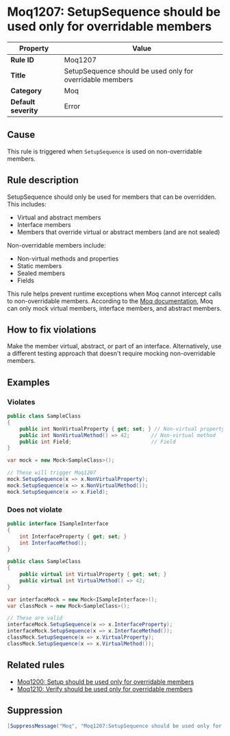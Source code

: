 # Moq1207: SetupSequence should be used only for overridable members

| Property                   | Value                                                                                                                               |
|----------------------------|-------------------------------------------------------------------------------------------------------------------------------------|
| **Rule ID**                | Moq1207                                                                                                                            |
| **Title**                  | SetupSequence should be used only for overridable members                                                                         |
| **Category**               | Moq                                                                                                                                |
| **Default severity**       | Error                                                                                                                              |

## Cause

This rule is triggered when `SetupSequence` is used on non-overridable members.

## Rule description

SetupSequence should only be used for members that can be overridden. This includes:

- Virtual and abstract members
- Interface members
- Members that override virtual or abstract members (and are not sealed)

Non-overridable members include:
- Non-virtual methods and properties
- Static members
- Sealed members
- Fields

This rule helps prevent runtime exceptions when Moq cannot intercept calls to non-overridable members. According to the [Moq documentation](https://github.com/devlooped/moq/wiki/Quickstart#customizing-mock-behavior), Moq can only mock virtual members, interface members, and abstract members.

## How to fix violations

Make the member virtual, abstract, or part of an interface. Alternatively, use a different testing approach that doesn't require mocking non-overridable members.

## Examples

### Violates

```csharp
public class SampleClass
{
    public int NonVirtualProperty { get; set; } // Non-virtual property
    public int NonVirtualMethod() => 42;       // Non-virtual method
    public int Field;                          // Field
}

var mock = new Mock<SampleClass>();

// These will trigger Moq1207
mock.SetupSequence(x => x.NonVirtualProperty);
mock.SetupSequence(x => x.NonVirtualMethod());
mock.SetupSequence(x => x.Field);
```

### Does not violate

```csharp
public interface ISampleInterface
{
    int InterfaceProperty { get; set; }
    int InterfaceMethod();
}

public class SampleClass
{
    public virtual int VirtualProperty { get; set; }
    public virtual int VirtualMethod() => 42;
}

var interfaceMock = new Mock<ISampleInterface>();
var classMock = new Mock<SampleClass>();

// These are valid
interfaceMock.SetupSequence(x => x.InterfaceProperty);
interfaceMock.SetupSequence(x => x.InterfaceMethod());
classMock.SetupSequence(x => x.VirtualProperty);
classMock.SetupSequence(x => x.VirtualMethod());
```

## Related rules

- [Moq1200: Setup should be used only for overridable members](Moq1200.md)
- [Moq1210: Verify should be used only for overridable members](Moq1210.md)

## Suppression

```csharp
[SuppressMessage("Moq", "Moq1207:SetupSequence should be used only for overridable members", Justification = "Justified reason")]
```